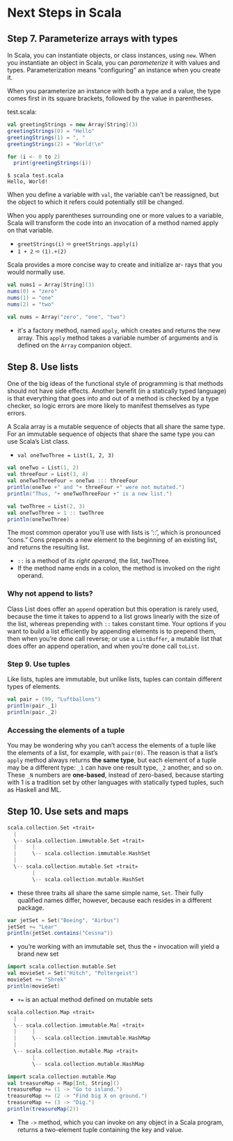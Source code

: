 # Next Steps in Scala

## Step 7. Parameterize arrays with types

In Scala, you can instantiate objects, or class instances, using `new`. When you instantiate an object in Scala, you can *parameterize* it with values and types. Parameterization means “configuring” an instance when you create it.

When you parameterize an instance with both a type and a value, the type comes first in its square brackets, followed by the value in parentheses.

test.scala:
```scala
val greetingStrings = new Array[String](3)
greetingStrings(0) = "Hello"
greetingStrings(1) = ", "
greetingStrings(2) = "World!\n"

for (i <- 0 to 2)
  print(greetingStrings(i))
```
```shell
$ scala test.scala
Hello, World!
```

When you define a variable with `val`, the variable can’t be reassigned, but the object to which it refers could potentially still be changed.

When you apply parentheses surrounding one or more values to a variable, Scala will transform the code into an invocation of a method named apply on that variable.
- `greetStrings(i)` ➾ `greetStrings.apply(i)`
- `1 + 2` ➾ `(1).+(2)`

Scala provides a more concise way to create and initialize ar- rays that you would normally use.
```scala
val nums1 = Array[String](3)
nums(0) = "zero"
nums(1) = "one"
nums(2) = "two"
```
```scala
val nums = Array("zero", "one", "two")
```
- it's a factory method, named `apply`, which creates and returns the new array. This `apply` method takes a variable number of arguments and is defined on the `Array` companion object.

## Step 8. Use lists

One of the big ideas of the functional style of programming is that methods should not have side effects. Another benefit (in a statically typed language) is that everything that goes into and out of a method is checked by a type checker, so logic errors are more likely to manifest themselves as type errors.

A Scala array is a mutable sequence of objects that all share the same type.
For an immutable sequence of objects that share the same type you can use Scala’s List class.
- `val oneTwoThree = List(1, 2, 3)`

```scala
val oneTwo = List(1, 2)
val threeFour = List(3, 4)
val oneTwoThreeFour = oneTwo ::: threeFour
println(oneTwo +" and "+ threeFour +" were not mutated.")
println("Thus, "+ oneTwoThreeFour +" is a new list.")
```
```scala
val twoThree = List(2, 3)
val oneTwoThree = 1 :: twoThree
println(oneTwoThree)
```
The most common operator you’ll use with lists is ‘::’, which is pronounced “cons.” Cons prepends a new element to the beginning of an existing list, and returns the resulting list.
- `::` is a method of its *right operand*, the list, twoThree.
- If the method name ends in a colon, the method is invoked on the right operand.

### Why not append to lists?
Class List does offer an `append` operation but this operation is rarely used, because the time it takes to append to a list grows linearly with the size of the list, whereas prepending with `::` takes constant time. Your options if you want to build a list efficiently by appending elements is to prepend them, then when you’re done call reverse; or use a `ListBuffer`, a mutable list that does offer an append operation, and when you’re done call `toList`.

### Step 9. Use tuples

Like lists, tuples are immutable, but unlike lists, tuples can contain different types of elements.

```scala
val pair = (99, "Luftballons")
println(pair._1)
println(pair._2)
```

### Accessing the elements of a tuple
You may be wondering why you can’t access the elements of a tuple like the elements of a list, for example, with `pair(0)`. The reason is that a list’s `apply` method always returns **the same type**, but each element of a tuple may be a different type: `_1` can have one result type, `_2` another, and so on. These `_N` numbers are **one-based**, instead of zero-based, because starting with 1 is a tradition set by other languages with statically typed tuples, such as Haskell and ML.

## Step 10. Use sets and maps

```scala
scala.collection.Set «trait»
  |
  \-- scala.collection.immutable.Set «trait»
  |     |
  |     \-- scala.collection.immutable.HashSet
  |
  \-- scala.collection.mutable.Set «trait»
        |
        \-- scala.collection.mutable.HashSet
```
- these three traits all share the same simple name, `Set`. Their fully qualified names differ, however, because each resides in a different package.

```scala
var jetSet = Set("Boeing", "Airbus")
jetSet += "Lear"
println(jetSet.contains("Cessna"))
```
- you’re working with an immutable set, thus the `+` invocation will yield a brand new set

```scala
import scala.collection.mutable.Set
val movieSet = Set("Hitch", "Poltergeist")
movieSet += "Shrek"
println(movieSet)
```
- `+=` is an actual method defined on mutable sets 

```scala
scala.collection.Map «trait»
  |
  \-- scala.collection.immutable.Ma[ «trait»
  |     |
  |     \-- scala.collection.immutable.HashMap
  |
  \-- scala.collection.mutable.Map «trait»
        |
        \-- scala.collection.mutable.HashMap
```

```scala
import scala.collection.mutable.Map
val treasureMap = Map[Int, String]()
treasureMap += (1 -> "Go to island.")
treasureMap += (2 -> "Find big X on ground.")
treasureMap += (3 -> "Dig.")
println(treasureMap(2))
```
- The `->` method, which you can invoke on any object in a Scala program, returns a two-element tuple containing the key and value.
 
